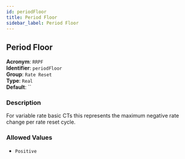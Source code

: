 ```yaml
---
id: periodFloor
title: Period Floor
sidebar_label: Period Floor
---
```


## Period Floor

**Acronym**: `RRPF`  
**Identifier**: `periodFloor`  
**Group**: `Rate Reset`  
**Type**: `Real`  
**Default**: ``  

### Description
For variable rate basic CTs this represents the maximum negative rate change per rate reset cycle.

### Allowed Values
- `Positive`

